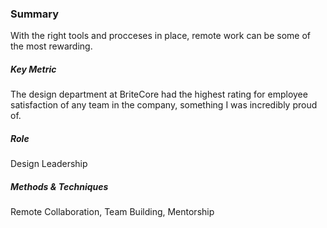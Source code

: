 ### Summary
With the right tools and procceses in place, remote work can be some of the most rewarding.

<h5>Key Metric</h5>
The design department at BriteCore had the highest rating for employee satisfaction of any team in the company, something I was incredibly proud of.

<h5>Role</h5>
Design Leadership

<h5>Methods & Techniques</h5>
Remote Collaboration, Team Building, Mentorship